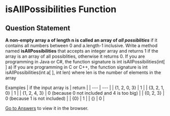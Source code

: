 # isAllPossibilities Function

## Question Statement

**A non-empty array a of length n is called an array of *all possiblities*** if it contains all numbers between 0 and a.length-1 inclusive. Write a method named **isAllPossibilities** that accepts an integer array and returns 1 if the array is an array of all possiblities, otherwise it returns 0.
If you are programming in Java or C#, the function signature is int isAllPossibilities(int[ ] a)
If you are programming in C or C++, the function signature is int isAllPossibilities(int a[ ], int len) where len is the number of elements in the array

Examples
| if the input array is | return |
| --- | --- |
| {1, 2, 0, 3} | 1 |
| {3, 2, 1, 0} | 1 |
| {1, 2, 4, 3} | 0 (because 0 not included and 4 is too big) |
| {0, 2, 3} | 0 (because 1 is not included) |
| {0} | 1 |
| {} | 0 |

[Go to Answers](https://github.com/aimamisa/practice_questions/Questions/Answers/isAllPossibilities_Function/) to view it in the browser.